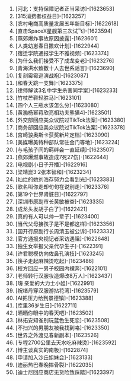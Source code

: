
1. [河北：支持保障记者正当采访]-[1623653]
1. [315消费者权益日]-[1623257]
1. [农村电商高质量发展五年新目标]-[1622618]
1. [直击SpaceX星舰第三次试飞]-[1623594]
1. [燕郊爆炸事故原因披露]-[1623601]
1. [人类幼崽春日撒欢计划]-[1622944]
1. [宿迁学院通报学生不雅视频]-[1623374]
1. [为什么我们接受不了成龙变老]-[1623276]
1. [青海洪水致数十人去世系谣言]-[1623690]
1. [复刻霉霉巡演战袍]-[1623087]
1. [和春天跳一支舞]-[1623375]
1. [律师解读3名中学生杀害同学案]-[1623233]
1. [竹杖芒鞋轻胜马]-[1623101]
1. [四个人三瓶水该怎么分]-[1623080]
1. [黄渤杨幂蒋欣亮相功夫熊猫4]-[1623501]
1. [外交部回应美众议院过TikTok法案]-[1623380]
1. [商务部回应美众议院过TikTok法案]-[1623378]
1. [宫崎骏奥斯卡获奖新片定档]-[1623090]
1. [美媒曝美特种部队常驻金门等地]-[1623224]
1. [与毛孩子间的羁绊会一直延续]-[1623507]
1. [燕郊爆燃事故造成7死27伤]-[1622644]
1. [电视剧小日子开播]-[1622916]
1. [梁靖崑3:2张本智和]-[1623234]
1. [灿烂的她刘浩存努力会看到光]-[1623383]
1. [歌名叫你走却句句在说别走]-[1623376]
1. [第19个世界肾脏日]-[1622797]
1. [深圳市原副市长黄敏被查]-[1623335]
1. [成龙头发胡子白了]-[1622421]
1. [真的有人可以帅一辈子]-[1623400]
1. [当代父母接孩子是不是都这样]-[1623356]
1. [国开行原副行长周清玉被公诉]-[1623332]
1. [官方通报央视记者采访遇阻]-[1622648]
1. [独生女举报父亲代孕生子]-[1622391]
1. [许君聪模仿向佐鼻孔演技]-[1623245]
1. [筷子走起麻辣烫吃起]-[1623486]
1. [校方回应一男子校园内裸奔]-[1622101]
1. [老师转行汉服妆造爆改8万人]-[1623437]
1. [嗨 亲爱的大力士小姐]-[1622991]
1. [祝绪丹穿汉服游拈花湾]-[1623579]
1. [AI把压力给到景德镇]-[1623388]
1. [库里36岁生日]-[1622711]
1. [晒晒你眼中的春天吧]-[1623502]
1. [林拓安知雀别玩蓝色生死恋]-[1623508]
1. [不扫兴的男朋友被我找到咯]-[1623350]
1. [世界之外渡见春新副本]-[1623526]
1. [专程2700公里去天水吃麻辣烫]-[1623592]
1. [博主谈真实的南极]-[1622874]
1. [申请加入沙丘姐妹会]-[1623133]
1. [迪丽热巴春晚摔骨裂]-[1622035]
1. [迪士尼回应商店无货险致踩踏]-[1623397]